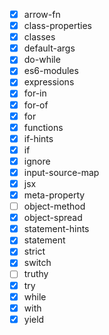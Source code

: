 - [x] arrow-fn
- [x] class-properties
- [x] classes
- [x] default-args
- [x] do-while
- [x] es6-modules
- [x] expressions
- [x] for-in
- [x] for-of
- [x] for
- [x] functions
- [x] if-hints
- [x] if
- [x] ignore
- [x] input-source-map
- [x] jsx
- [x] meta-property
- [ ] object-method
- [x] object-spread
- [x] statement-hints
- [x] statement
- [x] strict
- [x] switch
- [ ] truthy
- [x] try
- [x] while
- [x] with
- [x] yield
